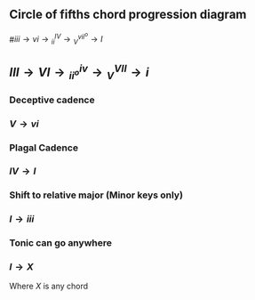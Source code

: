 ## Circle of fifths chord progression diagram
#$iii\rightarrow vi \rightarrow {}^{IV}_{ii} \rightarrow {}^{vii^o}_{V}\rightarrow I$
## $III\rightarrow VI \rightarrow {}^{iv}_{ii^o} \rightarrow {}^{VII}_{V}\rightarrow i$

### Deceptive cadence
### $V\rightarrow vi$

### Plagal Cadence
### $IV\rightarrow I$

### Shift to relative major (Minor keys only)
### $I\rightarrow iii$

### Tonic can go anywhere
### $I\rightarrow X$
Where $X$ is any chord